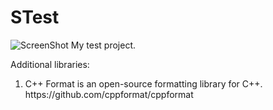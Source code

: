 # STest

![ScreenShot](https://raw.github.com/SMelanko/STest/master/res/sm.png) My test project.

Additional libraries:
<ol>
  <li>C++ Format is an open-source formatting library for C++.
		https://github.com/cppformat/cppformat
  </li>
</ol>